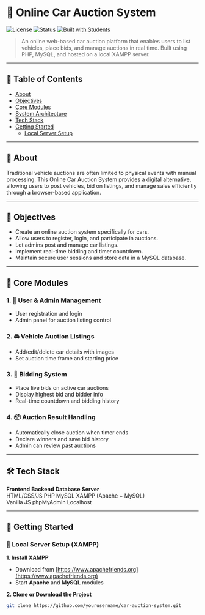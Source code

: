 # 🚗 Online Car Auction System

[![License](https://img.shields.io/badge/license-MIT-blue.svg)](LICENSE)
[![Status](https://img.shields.io/badge/status-in%20development-yellow)]()
[![Built with Students](https://img.shields.io/badge/built%20by-SLIIT%20Undergraduates-blueviolet)]()

> An online web-based car auction platform that enables users to list vehicles, place bids, and manage auctions in real time. Built using PHP, MySQL, and hosted on a local XAMPP server.

---

## 📌 Table of Contents

- [About](#about)
- [Objectives](#objectives)
- [Core Modules](#core-modules)
- [System Architecture](#system-architecture)
- [Tech Stack](#tech-stack)
- [Getting Started](#getting-started)
  - [Local Server Setup](#local-server-setup)

---

## 🧠 About

Traditional vehicle auctions are often limited to physical events with manual processing. This Online Car Auction System provides a digital alternative, allowing users to post vehicles, bid on listings, and manage sales efficiently through a browser-based application.

---

## 🎯 Objectives

- Create an online auction system specifically for cars.
- Allow users to register, login, and participate in auctions.
- Let admins post and manage car listings.
- Implement real-time bidding and timer countdown.
- Maintain secure user sessions and store data in a MySQL database.

---

## 🧩 Core Modules

### 1. 👤 User & Admin Management
- User registration and login
- Admin panel for auction listing control

### 2. 🚘 Vehicle Auction Listings
- Add/edit/delete car details with images
- Set auction time frame and starting price

### 3. 💸 Bidding System
- Place live bids on active car auctions
- Display highest bid and bidder info
- Real-time countdown and bidding history

### 4. 📦 Auction Result Handling
- Automatically close auction when timer ends
- Declare winners and save bid history
- Admin can review past auctions

---

## 🛠️ Tech Stack

**Frontend**	       **Backend**	  **Database**	   **Server**  
HTML/CSS/JS	            PHP	          MySQL	           XAMPP (Apache + MySQL)  
                        Vanilla JS    phpMyAdmin       Localhost

---

## 🚀 Getting Started

### 📂 Local Server Setup (XAMPP)

**1. Install XAMPP**

- Download from [https://www.apachefriends.org](https://www.apachefriends.org)
- Start **Apache** and **MySQL** modules

**2. Clone or Download the Project**
```bash
git clone https://github.com/yourusername/car-auction-system.git
